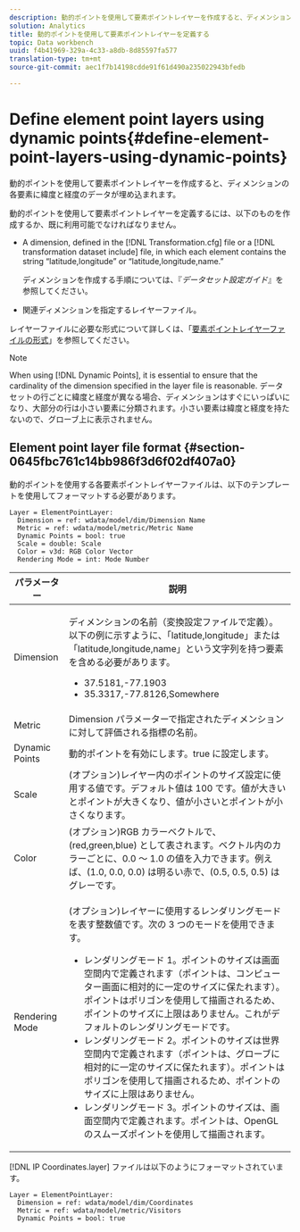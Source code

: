 ```yaml
---
description: 動的ポイントを使用して要素ポイントレイヤーを作成すると、ディメンションの各要素に緯度と経度のデータが埋め込まれます。
solution: Analytics
title: 動的ポイントを使用して要素ポイントレイヤーを定義する
topic: Data workbench
uuid: f4b41969-329a-4c33-a8db-8d85597fa577
translation-type: tm+mt
source-git-commit: aec1f7b14198cdde91f61d490a235022943bfedb

---
```



# Define element point layers using dynamic points{#define-element-point-layers-using-dynamic-points}

動的ポイントを使用して要素ポイントレイヤーを作成すると、ディメンションの各要素に緯度と経度のデータが埋め込まれます。

動的ポイントを使用して要素ポイントレイヤーを定義するには、以下のものを作成するか、既に利用可能でなければなりません。

* A dimension, defined in the [!DNL Transformation.cfg] file or a [!DNL transformation dataset include] file, in which each element contains the string “latitude,longitude” or “latitude,longitude,name.”

   ディメンションを作成する手順については、『*データセット設定ガイド*』を参照してください。

* 関連ディメンションを指定するレイヤーファイル。

レイヤーファイルに必要な形式について詳しくは、「[要素ポイントレイヤーファイルの形式](../../../../home/c-get-started/c-im-layers/c-elmt-pt-layers/c-elmt-pt-dyn-pts.md#section-0645fbc761c14bb986f3d6f02df407a0)」を参照してください。

>[!NOTE]
>
>When using [!DNL Dynamic Points], it is essential to ensure that the cardinality of the dimension specified in the layer file is reasonable. データセットの行ごとに緯度と経度が異なる場合、ディメンションはすぐにいっぱいになり、大部分の行は小さい要素に分類されます。小さい要素は緯度と経度を持たないので、グローブ上に表示されません。

## Element point layer file format {#section-0645fbc761c14bb986f3d6f02df407a0}

動的ポイントを使用する各要素ポイントレイヤーファイルは、以下のテンプレートを使用してフォーマットする必要があります。

```
Layer = ElementPointLayer:
  Dimension = ref: wdata/model/dim/Dimension Name
  Metric = ref: wdata/model/metric/Metric Name
  Dynamic Points = bool: true
  Scale = double: Scale
  Color = v3d: RGB Color Vector
  Rendering Mode = int: Mode Number
```

<table id="table_8756BDCC49F447C0855BA64BC0078A0C"> 
 <thead> 
  <tr> 
   <th colname="col1" class="entry"> パラメーター </th> 
   <th colname="col2" class="entry"> 説明 </th> 
  </tr> 
 </thead>
 <tbody> 
  <tr> 
   <td colname="col1"> Dimension </td> 
   <td colname="col2"> <p>ディメンションの名前（変換設定ファイルで定義）。以下の例に示すように、「latitude,longitude」または「latitude,longitude,name」という文字列を持つ要素を含める必要があります。 
     <ul id="ul_CC12F05459C640F5AB3C295932B04F83"> 
      <li id="li_9023CFA04A0F407E9DF0E1A4D71BB18C">37.5181,-77.1903 </li> 
      <li id="li_F002AB3AB98049A4AF1588B51167C7FA">35.3317,-77.8126,Somewhere </li> 
     </ul> </p> </td> 
  </tr> 
  <tr> 
   <td colname="col1"> Metric </td> 
   <td colname="col2"> Dimension パラメーターで指定されたディメンションに対して評価される指標の名前。 </td> 
  </tr> 
  <tr> 
   <td colname="col1"> Dynamic Points </td> 
   <td colname="col2"> 動的ポイントを有効にします。true に設定します。 </td> 
  </tr> 
  <tr> 
   <td colname="col1"> Scale </td> 
   <td colname="col2"> (オプション)レイヤー内のポイントのサイズ設定に使用する値です。デフォルト値は 100 です。値が大きいとポイントが大きくなり、値が小さいとポイントが小さくなります。 </td> 
  </tr> 
  <tr> 
   <td colname="col1"> Color </td> 
   <td colname="col2"> (オプション)RGB カラーベクトルで、(red,green,blue) として表されます。ベクトル内のカラーごとに、0.0 ～ 1.0 の値を入力できます。例えば、(1.0, 0.0, 0.0) は明るい赤で、(0.5, 0.5, 0.5) はグレーです。 </td> 
  </tr> 
  <tr> 
   <td colname="col1"> Rendering Mode </td> 
   <td colname="col2"> <p>(オプション)レイヤーに使用するレンダリングモードを表す整数値です。次の 3 つのモードを使用できます。 
     <ul id="ul_C7A74B9B085741C8B7116E4F110DF830"> 
      <li id="li_75CC2BE35C594B6895F743A1967A2E07">レンダリングモード 1。ポイントのサイズは画面空間内で定義されます（ポイントは、コンピューター画面に相対的に一定のサイズに保たれます）。ポイントはポリゴンを使用して描画されるため、ポイントのサイズに上限はありません。これがデフォルトのレンダリングモードです。 </li> 
      <li id="li_5B19C5B0F59548E28DCE7F7CD319E210">レンダリングモード 2。ポイントのサイズは世界空間内で定義されます（ポイントは、グローブに相対的に一定のサイズに保たれます）。ポイントはポリゴンを使用して描画されるため、ポイントのサイズに上限はありません。 </li> 
      <li id="li_DF0C9AEFE82642C9BD5AEA79770D2896">レンダリングモード 3。ポイントのサイズは、画面空間内で定義されます。ポイントは、OpenGL のスムーズポイントを使用して描画されます。 </li> 
     </ul> </p> </td> 
  </tr> 
 </tbody> 
</table>

[!DNL IP Coordinates.layer] ファイルは以下のようにフォーマットされています。

```
Layer = ElementPointLayer:
  Dimension = ref: wdata/model/dim/Coordinates
  Metric = ref: wdata/model/metric/Visitors
  Dynamic Points = bool: true
```


